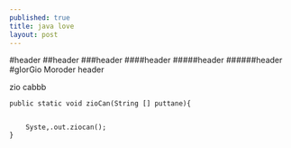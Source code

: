 ```yaml
---
published: true
title: java love
layout: post
---
```

#header
##header
###header
####header
#####header
######header
#gIorGio Moroder header

 zio cabbb

    public static void zioCan(String [] puttane){
    

        Syste,.out.ziocan();
    }